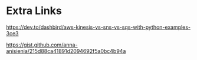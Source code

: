 # Extra Links

https://dev.to/dashbird/aws-kinesis-vs-sns-vs-sqs-with-python-examples-3ce3

https://gist.github.com/anna-anisienia/215d88ca41891d2094692f5a0bc4b94a
